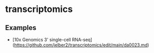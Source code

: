 # transcriptomics

## Examples
- [10x Genomics 3' single-cell RNA-seq] (https://github.com/jelber2/transcriptomics/edit/main/da0023.md)
